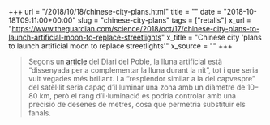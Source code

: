 +++
url = "/2018/10/18/chinese-city-plans.html"
title = ""
date = "2018-10-18T09:11:00+00:00"
slug = "chinese-city-plans"
tags = ["retalls"]
x_url = "https://www.theguardian.com/science/2018/oct/17/chinese-city-plans-to-launch-artificial-moon-to-replace-streetlights"
x_title = "Chinese city 'plans to launch artificial moon to replace streetlights'"
x_source = ""
+++


> Segons un  [article](http://en.people.cn/n3/2018/1016/c90000-9508748.html) del Diari del Poble, la lluna artificial està “dissenyada per a complementar la lluna durant la nit”, tot i que seria vuit vegades més brillant. La “resplendor similar a la del capvespre” del satèl·lit seria capaç d’il·luminar una zona amb un diàmetre de 10–80 km, però el rang d’il·luminació es podria controlar amb una precisió de desenes de metres, cosa que permetria substituir els fanals.

